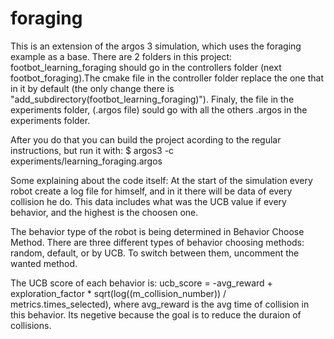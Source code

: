 # foraging
This is an extension of the argos 3 simulation, which uses the foraging example as a base. 
There are 2 folders in this project: footbot_learning_foraging should go in the controllers folder (next footbot_foraging).The cmake file in the controller folder replace the one that in it by default (the only change there is "add_subdirectory(footbot_learning_foraging)"). Finaly, the file in the experiments folder, (.argos file) sould go with all the others .argos in the experiments folder.

After you do that you can build the project acording to the regular instructions, but run it with: 
    $ argos3 -c experiments/learning_foraging.argos

Some explaining about the code itself:
At the start of the simulation every robot create a log file for himself,
and in it there will be data of every collision he do.
This data includes what was the UCB value if every behavior, and the highest is the choosen one.

The behavior type of the robot is being determined in Behavior Choose Method.
There are three different types of behavior choosing methods: random, default, 
or by UCB. To switch between them, uncomment the wanted method.

The UCB score of each behavior is:
ucb_score = -avg_reward + exploration_factor * sqrt(log((m_collision_number)) / metrics.times_selected),
where avg_reward is the avg time of collision in this behavior. Its negetive because the goal is to reduce the duraion of collisions.

